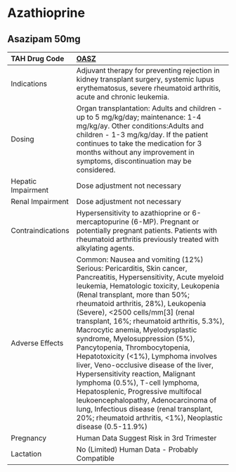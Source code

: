 # Azathioprine

## Asazipam 50mg

| TAH Drug Code      | [OASZ](https://www.tahsda.org.tw/drugs/hissearch.php?drug_code=OASZ)                                                                                                                                                                                                                                                                                                                                                                                                                                                                                                                                                                                                                                                                                                             |
|:-------------------|:---------------------------------------------------------------------------------------------------------------------------------------------------------------------------------------------------------------------------------------------------------------------------------------------------------------------------------------------------------------------------------------------------------------------------------------------------------------------------------------------------------------------------------------------------------------------------------------------------------------------------------------------------------------------------------------------------------------------------------------------------------------------------------|
| Indications        | Adjuvant therapy for preventing rejection in kidney transplant surgery, systemic lupus erythematosus, severe rheumatoid arthritis, acute and chronic leukemia.                                                                                                                                                                                                                                                                                                                                                                                                                                                                                                                                                                                                                   |
| Dosing             | Organ transplantation: Adults and children - up to 5 mg/kg/day; maintenance: 1-4 mg/kg/ay. Other conditions:Adults and children - 1-3 mg/kg/day. If the patient continues to take the medication for 3 months without any improvement in symptoms, discontinuation may be considered.                                                                                                                                                                                                                                                                                                                                                                                                                                                                                            |
| Hepatic Impairment | Dose adjustment not necessary                                                                                                                                                                                                                                                                                                                                                                                                                                                                                                                                                                                                                                                                                                                                                    |
| Renal Impairment   | Dose adjustment not necessary                                                                                                                                                                                                                                                                                                                                                                                                                                                                                                                                                                                                                                                                                                                                                    |
| Contraindications  | Hypersensitivity to azathioprine or 6-mercaptopurine (6-MP). Pregnant or potentially pregnant patients. Patients with rheumatoid arthritis previously treated with alkylating agents.                                                                                                                                                                                                                                                                                                                                                                                                                                                                                                                                                                                            |
| Adverse Effects    | Common: Nausea and vomiting (12%) Serious: Pericarditis, Skin cancer, Pancreatitis, Hypersensitivity, Acute myeloid leukemia, Hematologic toxicity, Leukopenia (Renal transplant, more than 50%; rheumatoid arthritis, 28%), Leukopenia (Severe), <2500 cells/mm[3] (renal transplant, 16%; rheumatoid arthritis, 5.3%), Macrocytic anemia, Myelodysplastic syndrome, Myelosuppression (5%), Pancytopenia, Thrombocytopenia, Hepatotoxicity (<1%), Lymphoma involves liver, Veno-occlusive disease of the liver, Hypersensitivity reaction, Malignant lymphoma (0.5%), T-cell lymphoma, Hepatosplenic, Progressive multifocal leukoencephalopathy, Adenocarcinoma of lung, Infectious disease (renal transplant, 20%; rheumatoid arthritis, <1%), Neoplastic disease (0.5-11.9%) |
| Pregnancy          | Human Data Suggest Risk in 3rd Trimester                                                                                                                                                                                                                                                                                                                                                                                                                                                                                                                                                                                                                                                                                                                                         |
| Lactation          | No (Limited) Human Data - Probably Compatible                                                                                                                                                                                                                                                                                                                                                                                                                                                                                                                                                                                                                                                                                                                                    |

